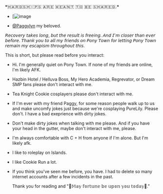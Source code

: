 ❝​🇭​​🇦​​🇷​​🇩​​🇸​​🇭​​🇮​​🇵​​🇸​ ​🇦​​🇷​​🇪​ ​🇲​​🇪​​🇦​​🇳​​🇹​ ​🇹​​🇴​ ​🇧​​🇪​ ​🇸​​🇭​​🇦​​🇷​​🇪​​🇩​.❝

- [![image](https://github.com/user-attachments/assets/10243290-0c1d-4b39-8602-a16138958cfc)

- [@Paggylyn](https://github.com/Paggylyn) my beloved. 

𝘙𝘦𝘤𝘰𝘷𝘦𝘳𝘺 𝘵𝘢𝘬𝘦𝘴 𝘭𝘰𝘯𝘨, 𝘣𝘶𝘵 𝘵𝘩𝘦 𝘳𝘦𝘴𝘶𝘭𝘵 𝘪𝘴 𝘧𝘳𝘦𝘦𝘪𝘯𝘨. 𝘈𝘯𝘥 𝘐'𝘮 𝘤𝘭𝘰𝘴𝘦𝘳 𝘵𝘩𝘢𝘯 𝘦𝘷𝘦𝘳 𝘣𝘦𝘧𝘰𝘳𝘦. 𝘛𝘩𝘢𝘯𝘬 𝘺𝘰𝘶 𝘵𝘰 𝘢𝘭𝘭 𝘮𝘺 𝘧𝘳𝘪𝘦𝘯𝘥𝘴 𝘰𝘯 𝘗𝘰𝘯𝘺 𝘛𝘰𝘸𝘯 𝘧𝘰𝘳 𝘭𝘦𝘵𝘵𝘪𝘯𝘨 𝘗𝘰𝘯𝘺 𝘛𝘰𝘸𝘯 𝘳𝘦𝘮𝘢𝘪𝘯 𝘮𝘺 𝘦𝘴𝘤𝘢𝘱𝘪𝘴𝘮 𝘵𝘩𝘳𝘰𝘶𝘨𝘩𝘰𝘶𝘵 𝘵𝘩𝘪𝘴.

This is short, but please read before you interact:

- Hi. I'm generally quiet on Pony Town. If none of my friends are online, I'm likely AFK.

- Hazbin Hotel / Helluva Boss, My Hero Academia, Regrevator, or Dream SMP fans please don't interact with me. 

- Tea Knight Cookie cosplayers please don't interact with me.

- If I'm ever with my friend Paggy, for some reason people walk up to us and make uncomfy jokes just because we're cosplaying PureLily. Please don't. I have a bad exeprience with dirty jokes.

- Don't make dirty jokes when talking with me please. And if you have your head in the gutter, maybe don't interact with me, please.

- I'm always comfortable with C + H from anyone if I'm alone. But I'm likely afk. 

- I like to roleplay on Islands.

- I like Cookie Run a lot.

- If you think you've seen me before, you have. I had to delete so many internet accounts after a few incidents in the past.

  Thank you for reading and "🌻𝕄𝕒𝕪 𝕗𝕠𝕣𝕥𝕦𝕟𝕖 𝕓𝕖 𝕦𝕡𝕠𝕟 𝕪𝕠𝕦 𝕥𝕠𝕕𝕒𝕪🌻."


